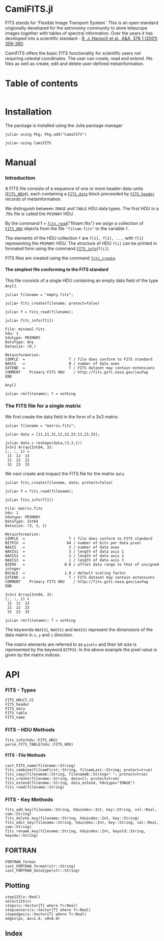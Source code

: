 # CamiFITS.jl

FITS stands for 'Flexible Image Transport System'. This is an open standard origionally developed for the astronomy community to store telescope images together with tables of spectral information. Over the years it has developed into a scientific standard - [R. J. Hanisch et al., A&A, 376 1 (2001) 359-380](https://doi.org/10.1051/0004-6361:20010923). 

CamiFITS offers the basic FITS functionality for scientific users not requiring celestal coordinates. The user can create, read and extend .fits files as well as create, edit and delete user-defined metainformation.

# Table of contents

```@contents
```
# Installation

The package is installed using the Julia package manager

```
julia> using Pkg; Pkg.add("CamiFITS")

julia> using CamiFITS
```

# Manual
### Introduction

A FITS file consists of a sequence of one or more header-data-units ([`FITS_HDU`](@ref)s), each containing a [`FITS_data`](@ref) block preceeded by [`FITS_header`](@ref) records of metainformation.

We distinguish between `IMAGE` and `TABLE` HDU data types. The first HDU in a .fits file is called the `PRIMARY` HDU.

By the command f = [`fits_read`](@ref)("filnam.fits") we asign a collection of [`FITS_HDU`](@ref) objects from the file `"filnam.fits"` to the variable `f`. 

The elements of the HDU collection `f` are `f[1], f[2], ...`, with `f[1]` representing the `PRIMARY` HDU. The structure of HDU `f[i]` can be printed in formated form using the command [`FITS_info`](@ref)(`f[i]`).

FITS files are created using the command [`fits_create`](@ref).

#### The simplest file conforming to the FITS standard
This file consists of a single HDU containing an empty data field of the type `Any[]`.
```
julia> filename = "empty.fits";

julia> fits_create(filename; protect=false)

julia> f = fits_read(filename);

julia> fits_info(f[1])

File: minimal.fits
hdu: 1
hdutype: PRIMARY
DataType: Any
Datasize: (0,)

Metainformation:
SIMPLE  =                    T / file does conform to FITS standard
NAXIS   =                    0 / number of data axes
EXTEND  =                    T / FITS dataset may contain extensions
COMMENT    Primary FITS HDU    / http://fits.gsfc.nasa.gov/iaufwg
END

Any[]

julia> rm(filename); f = nothing
```

### The FITS file for a single matrix
We first create the data field in the form of a 3x3 matrix:
```
julia> filename = "matrix.fits";

julia> data = [11,21,31,12,22,23,13,23,33];

julia> data = reshape(data,(3,3,1))
3×3×1 Array{Int64, 3}:
[:, :, 1] =
 11  12  13
 21  22  23
 31  23  33
```
We next create and inspact the FITS file for the matrix `data`
```
julia> fits_create(filename, data; protect=false)

julia> f = fits_read(filename);

julia> fits_info(f[1])

File: matrix.fits
hdu: 1
hdutype: PRIMARY
DataType: Int64
Datasize: (3, 3, 1)

Metainformation:
SIMPLE  =                    T / file does conform to FITS standard
BITPIX  =                   64 / number of bits per data pixel
NAXIS   =                    3 / number of data axes
NAXIS1  =                    3 / length of data axis 1
NAXIS2  =                    3 / length of data axis 2
NAXIS3  =                    1 / length of data axis 3
BZERO   =                  0.0 / offset data range to that of unsigned integer
BSCALE  =                  1.0 / default scaling factor
EXTEND  =                    T / FITS dataset may contain extensions
COMMENT    Primary FITS HDU    / http://fits.gsfc.nasa.gov/iaufwg
END

3×3×1 Array{Int64, 3}:
[:, :, 1] =
 11  12  13
 21  22  23
 31  23  33

julia> rm(filename); f = nothing
```
The keywords `NAXIS1`, `NAXIS2` and `NAXIS3` represent the dimensions 
of the data matrix in ``x``, ``y`` and ``z`` direction. 

The matrix elements are referred to as `pixels` and their bit size is 
represented by the keyword `BITPIX`. In the above example the pixel value 
is given by the matrix indices.
 

# API

### FITS - Types

```@docs
FITS_HDU{T,V}
FITS_header
FITS_data
FITS_table
FITS_name
```



### FITS - HDU Methods

```@docs
fits_info(hdu::FITS_HDU)
parse_FITS_TABLE(hdu::FITS_HDU)
```

#### FITS - File Methods

```@docs
cast_FITS_name(filename::String)
fits_combine(filnamFirst::String, filnamLast::String; protect=true)
fits_copy(filenameA::String, filenameB::String=" "; protect=true)
fits_create(filename::String, data=[]; protect=true)
fits_extend(filename::String, data_extend, hdutype="IMAGE")
fits_read(filename::String)
```

### FITS - Key Methods

```@docs
fits_add_key(filename::String, hduindex::Int, key::String, val::Real, com::String)
fits_delete_key(filename::String, hduindex::Int, key::String)
fits_edit_key(filename::String, hduindex::Int, key::String, val::Real, com::String)
fits_rename_key(filename::String, hduindex::Int, keyold::String, keynew::String)
```

## FORTRAN

```@docs
FORTRAN_format
cast_FORTRAN_format(str::String)
cast_FORTRAN_datatype(str::String)
```

## Plotting

```@docs
step125(x::Real)
select125(x)
steps(x::Vector{T} where T<:Real)
stepcenters(x::Vector{T} where T<:Real)
stepedges(x::Vector{T} where T<:Real)
edges(px, Δx=1.0, x0=0.0)
```

## Index

```@index
```